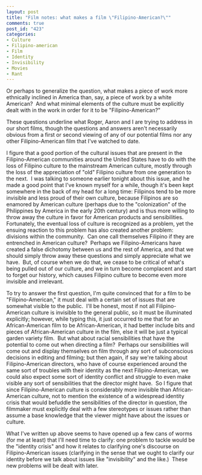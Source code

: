 ```yaml
--- 
layout: post
title: "Film notes: what makes a film \"Filipino-American?\""
comments: true
post_id: "423"
categories:
- Culture
- Filipino-american
- Film
- Identity
- Invisibility
- Movies
- Rant
---
```

<p>Or perhaps to generalize the question, what makes a piece of work more ethnically inclined in America than, say, a piece of work by a white American?&#160; And what minimal elements of the culture must be explicitly dealt with in the work in order for it to be &quot;Filipino-American?&quot;</p>  <p>These questions underline what Roger, Aaron and I are trying to address in our short films, though the questions and answers aren't necessarily obvious from a first or second viewing of any of our potential films nor any other Filipino-American film that I've watched to date.</p>  <p>I figure that a good portion of the cultural issues that are present in the Filipino-American communities around the United States have to do with the loss of Filipino culture to the mainstream American culture, mostly through the loss of the appreciation of &quot;old&quot; Filipino culture from one generation to the next.&#160; I was talking to someone earlier tonight about this issue, and he made a good point that I've known myself for a while, though it's been kept somewhere in the back of my head for a long time: Filipinos tend to be more invisible and less proud of their own culture, because Filipinos are so enamored by American culture (perhaps due to the &quot;colonization&quot; of the Philippines by America in the early 20th century) and is thus more willing to throw away the culture in favor for American products and sensibilities.&#160; Fortunately, the eventual loss of culture is recognized as a problem, yet the ensuing reaction to this problem has also created another problem: divisions within the community.&#160; Can one call themselves Filipino if they are entrenched in American culture?&#160; Perhaps we Filipino-Americans have created a false dichotomy between us and the rest of America, and that we should simply throw away these questions and simply appreciate what we have.&#160; But, of course when we do that, we cease to be critical of what's being pulled out of our culture, and we in turn become complacent and start to forget our history, which causes Filipino culture to become even more invisible and irrelevant.</p>  <p>To try to answer the first question, I'm quite convinced that for a film to be &quot;Filipino-American,&quot; it must deal with a certain set of issues that are somewhat visible to the public.&#160; I'll be honest, most if not all Filipino-American culture is invisible to the general public, so it must be illuminated explicitly; however, while typing this, it just occurred to me that for an African-American film to be African-American, it had better include bits and pieces of African-American culture in the film, else it will be just a typical garden variety film.&#160; But what about racial sensibilities that have the potential to come out when directing a film?&#160; Perhaps our sensibilities will come out and display themselves on film through any sort of subconscious decisions in editing and filming; but then again, if say we're talking about Filipino-American directors, who have of course experienced around the same sort of troubles with their identity as the next Filipino-American, we could also expect some sort of identity conflict and struggle to even make visible any sort of sensibilities that the director might have.&#160; So I figure that since Filipino-American culture is considerably more invisible than African-American culture, not to mention the existence of a widespread identity crisis that would befuddle the sensibilities of the director in question, the filmmaker must explicitly deal with a few stereotypes or issues rather than assume a base knowledge that the viewer might have about the issues or culture.</p>  <p>What I've written up above seems to have opened up a few cans of worms (for me at least) that I'll need time to clarify: one problem to tackle would be the &quot;identity crisis&quot; and how it relates to clarifying one's discourse on Filipino-American issues (clarifying in the sense that we ought to clarify our identity before we talk about issues like &quot;invisibility&quot; and the like.)&#160; These new problems will be dealt with later.</p>
